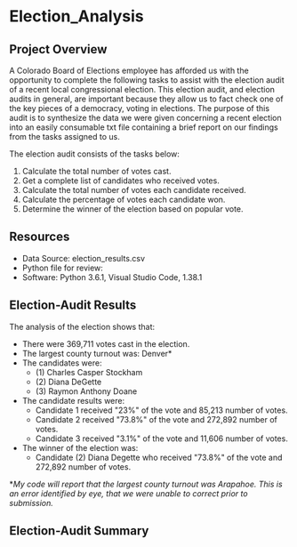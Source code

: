# Election_Analysis
## Project Overview
A Colorado Board of Elections employee has afforded us with the opportunity to complete the following tasks to assist with the election audit of a recent local congressional election. This election audit, and election audits in general, are important because they allow us to fact check one of the key pieces of a democracy, voting in elections. The purpose of this audit is to synthesize the data we were given concerning a recent election into an easily consumable txt file containing a brief report on our findings from the tasks assigned to us.

The election audit consists of the tasks below:

1. Calculate the total number of votes cast.
2. Get a complete list of candidates who received votes.
3. Calculate the total number of votes each candidate received.
4. Calculate the percentage of votes each candidate won.
5. Determine the winner of the election based on popular vote.

## Resources
- Data Source: election_results.csv
- Python file for review:
- Software: Python 3.6.1, Visual Studio Code, 1.38.1

## Election-Audit Results
The analysis of the election shows that:
- There were 369,711 votes cast in the election.
- The largest county turnout was: Denver*
- The candidates were:
  - (1) Charles Casper Stockham
  - (2) Diana DeGette
  - (3) Raymon Anthony Doane
- The candidate results were:
  - Candidate 1 received "23%" of the vote and 85,213 number of votes.
  - Candidate 2 received "73.8%" of the vote and 272,892 number of votes.
  - Candidate 3 received "3.1%" of the vote and 11,606 number of votes.
- The winner of the election was:
  - Candidate (2) Diana Degette who received "73.8%" of the vote and 272,892 number of votes.
  
 *_My code will report that the largest county turnout was Arapahoe. This is an error identified by eye, that we were unable to correct prior to submission._
  
## Election-Audit Summary

